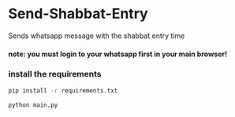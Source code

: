 # Send-Shabbat-Entry
 Sends whatsapp message with the shabbat entry time

#### note: you must login to your whatsapp first in your main browser!

### install the requirements
```bash
pip install -r requirements.txt
```

```bash
python main.py
```